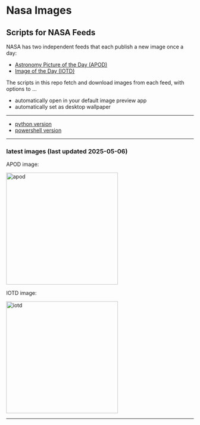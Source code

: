 # Nasa Images

## Scripts for NASA Feeds

NASA has two independent feeds that each publish a new image once a day:

- [Astronomy Picture of the Day (APOD)](https://apod.nasa.gov/apod/)
- [Image of the Day (IOTD)](https://www.nasa.gov/image-of-the-day/)

The scripts in this repo fetch and download images from each feed, with options to ...

- automatically open in your default image preview app
- automatically set as desktop wallpaper

---

- [python version](./python/README.md)
- [powershell version](./powershell/README.md)

---

### latest images (last updated 2025-05-06)

APOD image:

<a href="https://www.youtube.com/embed/rQcKIN9vj3U?rel=0"><img alt="apod" src="https://www.youtube.com/embed/rQcKIN9vj3U?rel=0" height="300" /></a>

IOTD image:

<a href="https://www.nasa.gov/wp-content/uploads/2025/05/hubble-ngc1961-potw2517a.jpg"><img alt="iotd" src="https://www.nasa.gov/wp-content/uploads/2025/05/hubble-ngc1961-potw2517a.jpg" height="300" /></a>

---
